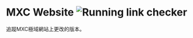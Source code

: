 # MXC Website ![Running link checker](https://github.com/mxc-foundation/mxc-website/workflows/Running%20link%20checker/badge.svg?branch=master)

追蹤MXC極域網站上更改的版本。 
